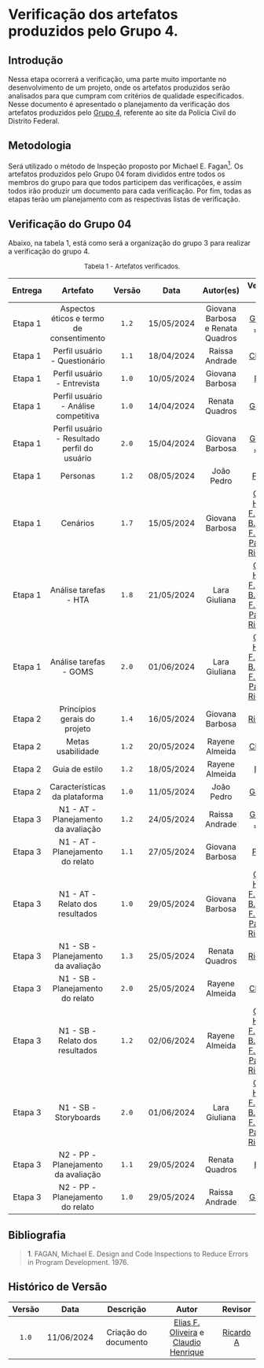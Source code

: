 # Verificação dos artefatos produzidos pelo Grupo 4.

## Introdução

Nessa etapa ocorrerá a verificação, uma parte muito importante no desenvolvimento de um projeto, onde os artefatos produzidos serão analisados para que cumpram com critérios de qualidade especificados. Nesse documento é apresentado o planejamento da verificação dos artefatos produzidos pelo [Grupo 4](https://interacao-humano-computador.github.io/2024.1-PCDF/), referente ao site da Polícia Civil do Distrito Federal.


## Metodologia

Será utilizado o método de Inspeção proposto por Michael E. Fagan<a href="#ref1"><sup>1</sup></a>. Os artefatos produzidos pelo Grupo 04 foram divididos entre todos os membros do grupo para que todos participem das verificações, e assim todos irão produzir um documento para cada verificação. Por fim, todas as etapas terão um planejamento com as respectivas listas de verificação.

## Verificação do Grupo 04

Abaixo, na tabela 1, está como será a organização do grupo 3 para realizar a verificação do grupo 4.

<font size="2"><p style="text-align: center">Tabela 1 - Artefatos verificados.</p></font>

|Entrega|Artefato|Versão|Data|Autor(es)|Verificado por|
|:---:|:--:|:----:|:----:|:----:|:----:|
|Etapa 1| Aspectos éticos e termo de consentimento | `1.2`|15/05/2024| Giovana Barbosa e Renata Quadros| [Gabriel F. J. Silva][GabrielFGH] |
|Etapa 1| Perfil usuário - Questionário	 | `1.1`|18/04/2024| Raissa Andrade| [Claudio H][ClaudioGH] |
|Etapa 1| Perfil usuário - Entrevista | `1.0`|10/05/2024| Giovana Barbosa| [Elias F.][EliasGH] |
|Etapa 1| Perfil usuário - Análise competitiva | `1.0`|14/04/2024| Renata Quadros| [Gabriel B.][GabrielBGH] |
|Etapa 1| Perfil usuário - Resultado perfil do usuário | `2.0`|15/04/2024| Giovana Barbosa| [Gabriel F. J. Silva][GabrielFGH] |
|Etapa 1| Personas | `1.2`|08/05/2024| João Pedro | [Pablo S.][PabloGH] |
|Etapa 1| Cenários | `1.7`|15/05/2024| Giovana Barbosa|[Claudio H.][ClaudioGH], [Elias F.][EliasGH], [Gabriel B.][GabrielBGH], [Gabriel F. J. Silva][GabrielFGH], [Pablo S.][PabloGH] e [Ricardo A.][RicardoGH] |
|Etapa 1| Análise tarefas - HTA	 | `1.8`|21/05/2024| Lara Giuliana |[Claudio H.][ClaudioGH], [Elias F.][EliasGH], [Gabriel B.][GabrielBGH], [Gabriel F. J. Silva][GabrielFGH], [Pablo S.][PabloGH] e [Ricardo A.][RicardoGH] |
|Etapa 1| Análise tarefas - GOMS | `2.0`|01/06/2024| Lara Giuliana |[Claudio H.][ClaudioGH], [Elias F.][EliasGH], [Gabriel B.][GabrielBGH], [Gabriel F. J. Silva][GabrielFGH], [Pablo S.][PabloGH] e [Ricardo A.][RicardoGH] |
|Etapa 2| Princípios gerais do projeto | `1.4`|16/05/2024| Giovana Barbosa | [Ricardo A.][RicardoGH] |
|Etapa 2| Metas usabilidade | `1.2`|20/05/2024| Rayene Almeida |[Claudio H][ClaudioGH] |
|Etapa 2| Guia de estilo | `1.2`|18/05/2024| Rayene Almeida |[Elias F.][EliasGH]  |
|Etapa 2| Características da plataforma | `1.0`|11/05/2024| João Pedro |  [Gabriel B.][GabrielBGH] |
|Etapa 3| N1 - AT - Planejamento da avaliação | `1.2`|24/05/2024| Raissa Andrade | [Gabriel F. J. Silva][GabrielFGH]  |
|Etapa 3| N1 - AT - Planejamento do relato | `1.1`|27/05/2024| Giovana Barbosa |  [Pablo S.][PabloGH]  |
|Etapa 3| N1 - AT - Relato dos resultados | `1.0`|29/05/2024| Giovana Barbosa | [Claudio H.][ClaudioGH], [Elias F.][EliasGH], [Gabriel B.][GabrielBGH], [Gabriel F. J. Silva][GabrielFGH], [Pablo S.][PabloGH] e [Ricardo A.][RicardoGH]  |
|Etapa 3| N1 - SB - Planejamento da avaliação	 | `1.3`|25/05/2024| Renata Quadros | [Ricardo A.][RicardoGH]  |
|Etapa 3| N1 - SB - Planejamento do relato	 | `2.0`|25/05/2024| Rayene Almeida | [Claudio H][ClaudioGH]   |
|Etapa 3| N1 - SB - Relato dos resultados	 | `1.2`|02/06/2024| Rayene Almeida | [Claudio H.][ClaudioGH], [Elias F.][EliasGH], [Gabriel B.][GabrielBGH], [Gabriel F. J. Silva][GabrielFGH], [Pablo S.][PabloGH] e [Ricardo A.][RicardoGH]  |
|Etapa 3| N1 - SB - Storyboards	 | `2.0`|01/06/2024| Lara Giuliana | [Claudio H.][ClaudioGH], [Elias F.][EliasGH], [Gabriel B.][GabrielBGH], [Gabriel F. J. Silva][GabrielFGH], [Pablo S.][PabloGH] e [Ricardo A.][RicardoGH]  |
|Etapa 3| N2 - PP - Planejamento da avaliação	 | `1.1`|29/05/2024| Renata Quadros | [Elias F.][EliasGH]   |
|Etapa 3| N2 - PP - Planejamento do relato	 | `1.0`|29/05/2024| Raissa Andrade | [Gabriel B.][GabrielBGH]  |



## Bibliografia

> <a id="ref1">1</a>. FAGAN, Michael E. Design and Code Inspections to Reduce Errors in Program Development. 1976.


## Histórico de Versão

| Versão | Data | Descrição | Autor | Revisor
|:-:|:-:|:-:|:-:|:-:|
|`1.0`| 11/06/2024 | Criação do documento| [Elias F. Oliveira][EliasGH] e [Claudio Henrique][ClaudioGH]  |[Ricardo A][RicardoGH]|

[ClaudioGH]: https://github.com/claudiohsc
[EliasGH]: https://github.com/EliasOliver21
[GabrielBGH]: https://github.com/Bertolazi
[GabrielFGH]: https://github.com/MMcLovin
[PabloGH]: https://github.com/pabloheika
[RicardoGH]: https://www.github.com/avmricardo
